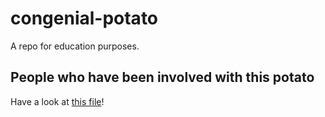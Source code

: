 # congenial-potato
A repo for education purposes.

## People who have been involved with this potato

Have a look at [this file](/contributor.md)!
